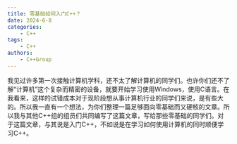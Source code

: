 ```yaml
---  
title: 零基础如何入门C++？
date: 2024-6-8
categories:  
    - C++
tags: 
    - C++
authors:
    - C++Group
---   
```


我见过许多第一次接触计算机学科，还不太了解计算机的同学们。也许你们还不了解“计算机”这个复杂而精密的设备，就要开始学习使用Windows，使用C语言。在我看来，这样的试错成本对于现阶段想从事计算机行业的同学们来说，是有些大的。所以我一直有一个想法，为你们整理一篇足够面向零基础而又硬核的文章。所以我与其他C++组的组员们共同编写了这篇文章，写给那些零基础的同学们。对于这篇文章，与其说是入门C++，不如说是在学习如何使用计算机的同时顺便学习C++。

<!--more-->

